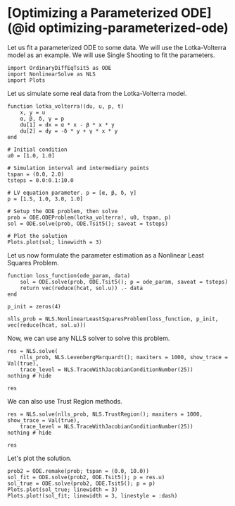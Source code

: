 # [Optimizing a Parameterized ODE](@id optimizing-parameterized-ode)

Let us fit a parameterized ODE to some data. We will use the Lotka-Volterra model as an
example. We will use Single Shooting to fit the parameters.

```@example parameterized_ode
import OrdinaryDiffEqTsit5 as ODE
import NonlinearSolve as NLS
import Plots
```

Let us simulate some real data from the Lotka-Volterra model.

```@example parameterized_ode
function lotka_volterra!(du, u, p, t)
    x, y = u
    α, β, δ, γ = p
    du[1] = dx = α * x - β * x * y
    du[2] = dy = -δ * y + γ * x * y
end

# Initial condition
u0 = [1.0, 1.0]

# Simulation interval and intermediary points
tspan = (0.0, 2.0)
tsteps = 0.0:0.1:10.0

# LV equation parameter. p = [α, β, δ, γ]
p = [1.5, 1.0, 3.0, 1.0]

# Setup the ODE problem, then solve
prob = ODE.ODEProblem(lotka_volterra!, u0, tspan, p)
sol = ODE.solve(prob, ODE.Tsit5(); saveat = tsteps)

# Plot the solution
Plots.plot(sol; linewidth = 3)
```

Let us now formulate the parameter estimation as a Nonlinear Least Squares Problem.

```@example parameterized_ode
function loss_function(ode_param, data)
    sol = ODE.solve(prob, ODE.Tsit5(); p = ode_param, saveat = tsteps)
    return vec(reduce(hcat, sol.u)) .- data
end

p_init = zeros(4)

nlls_prob = NLS.NonlinearLeastSquaresProblem(loss_function, p_init, vec(reduce(hcat, sol.u)))
```

Now, we can use any NLLS solver to solve this problem.

```@example parameterized_ode
res = NLS.solve(
    nlls_prob, NLS.LevenbergMarquardt(); maxiters = 1000, show_trace = Val(true),
    trace_level = NLS.TraceWithJacobianConditionNumber(25))
nothing # hide
```

```@example parameterized_ode
res
```

We can also use Trust Region methods.

```@example parameterized_ode
res = NLS.solve(nlls_prob, NLS.TrustRegion(); maxiters = 1000, show_trace = Val(true),
    trace_level = NLS.TraceWithJacobianConditionNumber(25))
nothing # hide
```

```@example parameterized_ode
res
```

Let's plot the solution.

```@example parameterized_ode
prob2 = ODE.remake(prob; tspan = (0.0, 10.0))
sol_fit = ODE.solve(prob2, ODE.Tsit5(); p = res.u)
sol_true = ODE.solve(prob2, ODE.Tsit5(); p = p)
Plots.plot(sol_true; linewidth = 3)
Plots.plot!(sol_fit; linewidth = 3, linestyle = :dash)
```
